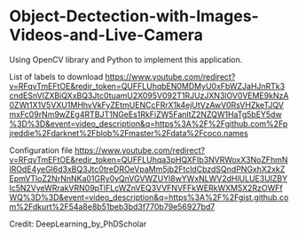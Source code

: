 # Object-Dectection-with-Images-Videos-and-Live-Camera
Using OpenCV library and Python to implement this application.

List of labels to download 
https://www.youtube.com/redirect?v=RFqvTmEFtOE&redir_token=QUFFLUhqbEN0MDMyU0xFbWZJaHJnRTk3cndESnVIZXBiQXxBQ3Jtc0tuamU2X095V092T1RJUzJXN3lOV0VEME9kNzA0ZWt1X1V5VXU1MHhvVkFyZEtmUENCcFRrX1k4ejUtVzAwV0RsVHZkeTJQVmxFc09rNm9wZEg4RTBJT1NGeEs1RkFiZW5FanltZ2NZQW1HaTg5bEY5dw%3D%3D&event=video_description&q=https%3A%2F%2Fgithub.com%2Fpjreddie%2Fdarknet%2Fblob%2Fmaster%2Fdata%2Fcoco.names

Configuration file 
https://www.youtube.com/redirect?v=RFqvTmEFtOE&redir_token=QUFFLUhqa3pHQXFIb3NVRWoxX3NoZFhmNlROdE4yeGl6d3xBQ3Jtc0treDROeVpaMm5jb2FtcldCbzdSQndPNGxhX2xkZEpmVTloZ2NrNnNKa01GRy0yQnVGVWZUYl8wYWxNLWV2dHlULUE3UlZBYlc5N2VyeWRrakVRN09pTlFLcWZnVEQ3VVFNVFFkWERkWXM5X2RzOWFfWQ%3D%3D&event=video_description&q=https%3A%2F%2Fgist.github.com%2Fdkurt%2F54a8e8b51beb3bd3f770b79e56927bd7

Credit: DeepLearning_by_PhDScholar
